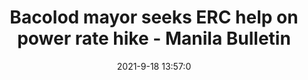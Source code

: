 ---
"title": "Bacolod mayor seeks ERC help on power rate hike - Manila Bulletin"
"date": "2021-9-18 13:57:0"
"feed_name": "GOOGLENEWSDRILLING"
"feed_website": "https://news.google.com/search?q=drilling%2Bincident&hl=en-US&gl=US&ceid=US:en"
"feed_rss": "https://news.google.com/rss/search?q=drilling%2Bincident&hl=en-US&gl=US&ceid=US:en"
"link": "https://mb.com.ph/2021/09/18/bacolod-mayor-seeks-erc-help-on-power-rate-hike/"
"file": "_posts/2021-1-1-be73aaa5ec9c216954dc4f0b1c7e23f59cb78880.md"
"accident": "0"
"drilling": "0"
"dead": "0"
"injured": "0"
"where": "unknown site"
---